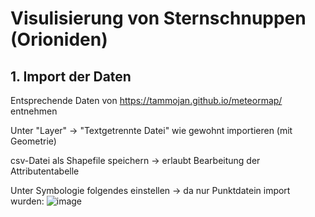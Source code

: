 # Visulisierung von Sternschnuppen (Orioniden)
## 1. Import der Daten
Entsprechende Daten von https://tammojan.github.io/meteormap/ entnehmen

Unter "Layer" -> "Textgetrennte Datei" wie gewohnt importieren (mit Geometrie)

csv-Datei als Shapefile speichern -> erlaubt Bearbeitung der Attributentabelle

Unter Symbologie folgendes einstellen -> da nur Punktdatein import wurden:
![image](https://github.com/alra6363/DTM/assets/134683763/40169a7d-ad62-4fc9-b30c-7ad9d6b84121)



